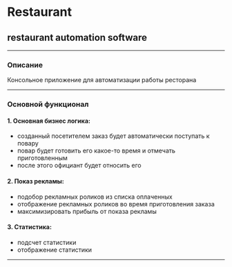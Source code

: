 # Restaurant
## restaurant automation software

---

### Описание

Консольное приложение для автоматизации работы ресторана

---

### Основной функционал

#### 1. Основная бизнес логика:
* созданный посетителем заказ будет автоматически поступать к повару
* повар будет готовить его какое-то время и отмечать приготовленным
* после этого официант будет относить его

#### 2. Показ рекламы:
* подобор рекламных роликов из списка оплаченных
* отображение рекламных роликов во время приготовления заказа
* максимизировать прибыль от показа рекламы
#### 3. Статистика:
* подсчет статистики
* отображение статистики

---

